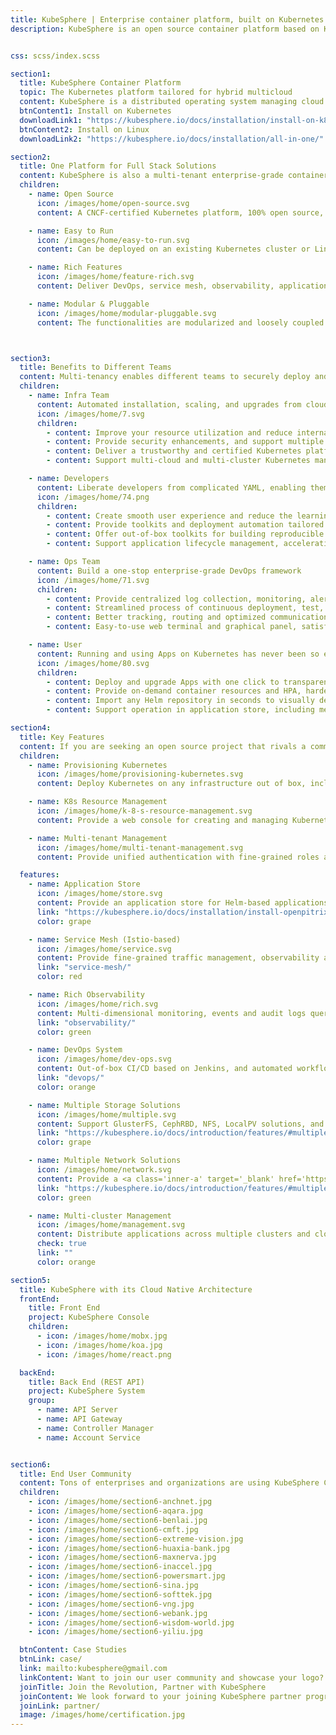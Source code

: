 ```yaml
---
title: KubeSphere | Enterprise container platform, built on Kubernetes
description: KubeSphere is an open source container platform based on Kubernetes for enterprise app development and deployment, suppors installing anywhere from on-premise datacenter to any cloud to edge.


css: scss/index.scss

section1:
  title: KubeSphere Container Platform
  topic: The Kubernetes platform tailored for hybrid multicloud
  content: KubeSphere is a distributed operating system managing cloud native applications with Kubernetes as its kernel, and provides plug-and-play architecture for the seamless integration of third-party applications to boost its ecosystem.
  btnContent1: Install on Kubernetes
  downloadLink1: "https://kubesphere.io/docs/installation/install-on-k8s/"
  btnContent2: Install on Linux
  downloadLink2: "https://kubesphere.io/docs/installation/all-in-one/"

section2:
  title: One Platform for Full Stack Solutions
  content: KubeSphere is also a multi-tenant enterprise-grade container platform with full-stack automated IT operation and streamlined DevOps workflows. It provides developer-friendly wizard web UI, helping enterprises to build out a more robust and feature-rich platform, which includes the most common functionalities needed for enterprise Kubernetes strategies.
  children:
    - name: Open Source
      icon: /images/home/open-source.svg
      content: A CNCF-certified Kubernetes platform, 100% open source, built and improved by the community.

    - name: Easy to Run
      icon: /images/home/easy-to-run.svg
      content: Can be deployed on an existing Kubernetes cluster or Linux machines, supports online and air-gapped installation.

    - name: Rich Features
      icon: /images/home/feature-rich.svg
      content: Deliver DevOps, service mesh, observability, application management, multi-tenancy, storage and networking management in a unified platform.

    - name: Modular & Pluggable
      icon: /images/home/modular-pluggable.svg
      content: The functionalities are modularized and loosely coupled with the platform. Choose the modules according to your business needs.



section3:
  title: Benefits to Different Teams
  content: Multi-tenancy enables different teams to securely deploy and maintain containerized applications from the cloud to the edge. It allows developers to deploy code with several clicks on the friendly console, and brings integrated observability and powerful DevOps strategies for the Ops team. It also helps the Infra team to install and maintain Kubernetes cluster with efficient, flexible network solutions which avoids locking teams into a single-vendor ecosystem.
  children:
    - name: Infra Team
      content: Automated installation, scaling, and upgrades from cloud to data center
      icon: /images/home/7.svg
      children:
        - content: Improve your resource utilization and reduce internal infrastructure costs
        - content: Provide security enhancements, and support multiple storage and network solutions
        - content: Deliver a trustworthy and certified Kubernetes platform and distribution
        - content: Support multi-cloud and multi-cluster Kubernetes management, avoiding vendor lock-in (coming soon)

    - name: Developers
      content: Liberate developers from complicated YAML, enabling them focus on business
      icon: /images/home/74.png
      children:
        - content: Create smooth user experience and reduce the learning curve of the cloud native stack
        - content: Provide toolkits and deployment automation tailored to any application environment
        - content: Offer out-of-box toolkits for building reproducible images from source code, improving development efficiency
        - content: Support application lifecycle management, accelerating time to market

    - name: Ops Team
      content: Build a one-stop enterprise-grade DevOps framework
      icon: /images/home/71.svg
      children:
        - content: Provide centralized log collection, monitoring, alerting, events and audit logs from infrastructure to applications
        - content: Streamlined process of continuous deployment, test, release, upgrade and scaling
        - content: Better tracking, routing and optimized communications within Kubernetes for cloud native apps
        - content: Easy-to-use web terminal and graphical panel, satisfying the needs of different users

    - name: User
      content: Running and using Apps on Kubernetes has never been so easy
      icon: /images/home/80.svg
      children:
        - content: Deploy and upgrade Apps with one click to transparent underlying infrastructure
        - content: Provide on-demand container resources and HPA, hardening the reliability and flexibility of your applications
        - content: Import any Helm repository in seconds to visually deploy and upgrade applications
        - content: Support operation in application store, including metering and billing for applications (coming soon)

section4:
  title: Key Features
  content: If you are seeking an open source project that rivals a commercial product, KubeSphere is your choice. <br> <br>The <a class='inner-a' target='_blank' href='https://github.com/kubesphere/kubesphere/blob/master/docs/roadmap.md'>RoadMap</a> lists the planned features and everyone is welcome to raise a proposal and contribute your ideas.
  children:
    - name: Provisioning Kubernetes
      icon: /images/home/provisioning-kubernetes.svg
      content: Deploy Kubernetes on any infrastructure out of box, including online and air-gapped installation, and support adding GPU nodes

    - name: K8s Resource Management
      icon: /images/home/k-8-s-resource-management.svg
      content: Provide a web console for creating and managing Kubernetes resources with powerful observability

    - name: Multi-tenant Management
      icon: /images/home/multi-tenant-management.svg
      content: Provide unified authentication with fine-grained roles and three-tier authorization system, and support AD/LDAP authentication

  features:
    - name: Application Store
      icon: /images/home/store.svg
      content: Provide an application store for Helm-based applications, and offer application lifecycle management
      link: "https://kubesphere.io/docs/installation/install-openpitrix/"
      color: grape

    - name: Service Mesh (Istio-based)
      icon: /images/home/service.svg
      content: Provide fine-grained traffic management, observability and tracing, and offer visualization for traffic topology
      link: "service-mesh/"
      color: red

    - name: Rich Observability
      icon: /images/home/rich.svg
      content: Multi-dimensional monitoring, events and audit logs query are supported; multi-tenant log query and collection, alerting and notification are built-in
      link: "observability/"
      color: green

    - name: DevOps System
      icon: /images/home/dev-ops.svg
      content: Out-of-box CI/CD based on Jenkins, and automated workflow tools including Source-to-Image & Binary-to-Image
      link: "devops/"
      color: orange

    - name: Multiple Storage Solutions
      icon: /images/home/multiple.svg
      content: Support GlusterFS, CephRBD, NFS, LocalPV solutions, and provide CSI plugins to consume storage from multiple cloud providers
      link: "https://kubesphere.io/docs/introduction/features/#multiple-storage-solutions-support"
      color: grape

    - name: Multiple Network Solutions
      icon: /images/home/network.svg
      content: Provide a <a class='inner-a' target='_blank' href='https://porterlb.io'>load balancer Porter</a> for bare metal Kubernetes, and offers network policy management, support Calico and Flannel CNI
      link: "https://kubesphere.io/docs/introduction/features/#multiple-network-solutions-support"
      color: green

    - name: Multi-cluster Management
      icon: /images/home/management.svg
      content: Distribute applications across multiple clusters and cloud providers, and provide disaster recovery solutions and cross-cluster observability
      check: true
      link: ""
      color: orange

section5:
  title: KubeSphere with its Cloud Native Architecture
  frontEnd:
    title: Front End
    project: KubeSphere Console
    children:
      - icon: /images/home/mobx.jpg
      - icon: /images/home/koa.jpg
      - icon: /images/home/react.png

  backEnd:
    title: Back End (REST API)
    project: KubeSphere System
    group:
      - name: API Server
      - name: API Gateway
      - name: Controller Manager
      - name: Account Service


section6:
  title: End User Community
  content: Tons of enterprises and organizations are using KubeSphere Container Platform for research, production and their commercial products.</br> The <a class='inner-a' target='_blank' href='case/'>Case Studies</a> list more detailed user cases and their cloud native transformation stories.
  children:
    - icon: /images/home/section6-anchnet.jpg
    - icon: /images/home/section6-aqara.jpg
    - icon: /images/home/section6-benlai.jpg
    - icon: /images/home/section6-cmft.jpg
    - icon: /images/home/section6-extreme-vision.jpg
    - icon: /images/home/section6-huaxia-bank.jpg
    - icon: /images/home/section6-maxnerva.jpg
    - icon: /images/home/section6-inaccel.jpg
    - icon: /images/home/section6-powersmart.jpg
    - icon: /images/home/section6-sina.jpg
    - icon: /images/home/section6-softtek.jpg
    - icon: /images/home/section6-vng.jpg
    - icon: /images/home/section6-webank.jpg
    - icon: /images/home/section6-wisdom-world.jpg
    - icon: /images/home/section6-yiliu.jpg

  btnContent: Case Studies
  btnLink: case/
  link: mailto:kubesphere@gmail.com
  linkContent: Want to join our user community and showcase your logo? Just send an email to kubesphere@gmail.com
  joinTitle: Join the Revolution, Partner with KubeSphere
  joinContent: We look forward to your joining KubeSphere partner program to improve both ecosystems and grow your business.
  joinLink: partner/
  image: /images/home/certification.jpg
---
```

